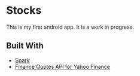 # Stocks

This is my first android app. It is a work in progress.

## Built With
* [Spark](https://github.com/robinhood/spark)
* [Finance Quotes API for Yahoo Finance](https://github.com/sstrickx/yahoofinance-api)
